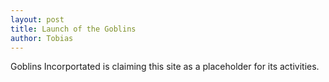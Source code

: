 ```yaml
---
layout: post
title: Launch of the Goblins
author: Tobias
---
```


Goblins Incorportated is claiming this site as a placeholder for its activities.
